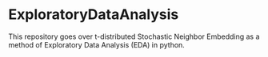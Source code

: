 # ExploratoryDataAnalysis
This repository goes over t-distributed Stochastic Neighbor Embedding as a method of Exploratory Data Analysis (EDA) in python.
